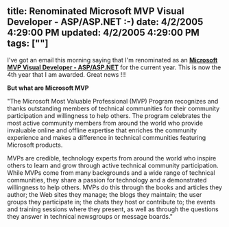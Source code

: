 title: Renominated Microsoft MVP Visual Developer - ASP/ASP.NET :-)
date: 4/2/2005 4:29:00 PM
updated: 4/2/2005 4:29:00 PM
tags: [""]
---



I've got an email this morning saying that I'm renominated as an <span style="COLOR: #ffffff; BACKGROUND-COLOR: #335ea8"><font style="BACKGROUND-COLOR: #ffffff" color="#000000">[**Microsoft 
MVP Visual Developer - ASP/ASP.NET**](http://www.microsoft.com/communities/mvp/mvpdetails.mspx?Params=%7eCMTYDataSvcParams%5e%7earg+Name%3d%22guid%22+Value%3d%22d2f50802-1a35-423c-a263-353cb10c676c%22%2f%5e%7esParams%5e%7e%2fsParams%5e%7e%2fCMTYDataSvcParams%5e) </font></span>for the current 
year. This is now the 4th year that I am awarded. Great news !!!

**But what are Microsoft MVP**

"The Microsoft Most Valuable Professional (MVP) Program recognizes and thanks 
outstanding members of technical communities for their community participation 
and willingness to help others. The program celebrates the most active community 
members from around the world who provide invaluable online and offline 
expertise that enriches the community experience and makes a difference in 
technical communities featuring Microsoft products.

MVPs are credible, technology experts from around the world who inspire 
others to learn and grow through active technical community participation. While 
MVPs come from many backgrounds and a wide range of technical communities, they 
share a passion for technology and a demonstrated willingness to help others. 
MVPs do this through the books and articles they author; the Web sites they 
manage; the blogs they maintain; the user groups they participate in; the chats 
they host or contribute to; the events and training sessions where they present, 
as well as through the questions they answer in technical newsgroups or message 
boards."

